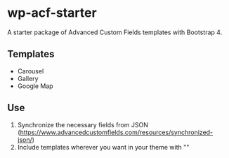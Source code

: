 # wp-acf-starter
A starter package of Advanced Custom Fields templates with Bootstrap 4.

## Templates
- Carousel
- Gallery
- Google Map

## Use
1. Synchronize the necessary fields from JSON (https://www.advancedcustomfields.com/resources/synchronized-json/)
2. Include templates wherever you want in your theme with "<?php get_template_part('acf/*template*'); ?>"
